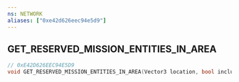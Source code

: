 ```yaml
---
ns: NETWORK
aliases: ["0xe42d626eec94e5d9"]
---
```

## GET_RESERVED_MISSION_ENTITIES_IN_AREA

```c
// 0xE42D626EEC94E5D9
void GET_RESERVED_MISSION_ENTITIES_IN_AREA(Vector3 location, bool includeLocalScripts);
```
